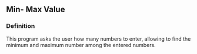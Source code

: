 ## Min- Max Value
### Definition
This program asks the user how many numbers to enter, allowing to find the minimum and maximum number among the entered numbers.